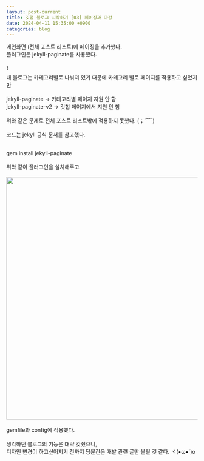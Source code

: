 ```yaml
---
layout: post-current
title: 깃헙 블로그 시작하기 [03] 페이징과 마감
date: 2024-04-11 15:35:00 +0900
categories: blog
---
```

메인화면 (전체 포스트 리스트)에 페이징을 추가했다.<br>
플러그인은 jekyll-paginate를 사용했다.<br>
<br>
❗<br>
내 블로그는 카테고리별로 나눠져 있기 때문에 카테고리 별로 페이지를 적용하고 싶었지만<br>
<br>
jekyll-paginate -> 카테고리별 페이지 지원 안 함<br>
jekyll-paginate-v2 -> 깃헙 페이지에서 지원 안 함<br>
<br>
위와 같은 문제로 전체 포스트 리스트밖에 적용하지 못했다. (；′⌒`)<br>
<br>
코드는 jekyll 공식 문서를 참고했다.<br>
<br>
<div class="post-code">
gem install jekyll-paginate
</div>
<br>
위와 같이 플러그인을 설치해주고<br>
<br>
<img src="{{ "/assets/img/blog_00003_001.png" }}" style="width: 40rem;"/><br>
<br>
gemfile과 config에 적용했다.<br>
<br>
생각하던 블로그의 기능은 대략 갖췄으니, <br>
디자인 변경이 하고싶어지기 전까지 당분간은 개발 관련 글만 올릴 것 같다. ヾ(•ω•`)o<br>